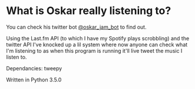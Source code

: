 # What is Oskar really listening to?
You can check his twitter bot [@oskar_jam_bot](http://twitter.com/oskar_jam_bot) to find out.

Using the Last.fm API (to which I have my Spotify plays scrobbling) and the twitter API I've knocked up a lil system where now anyone can check what I'm listening to as when this program is running it'll live tweet the music I listen to.

Dependancies: tweepy

Written in Python 3.5.0
